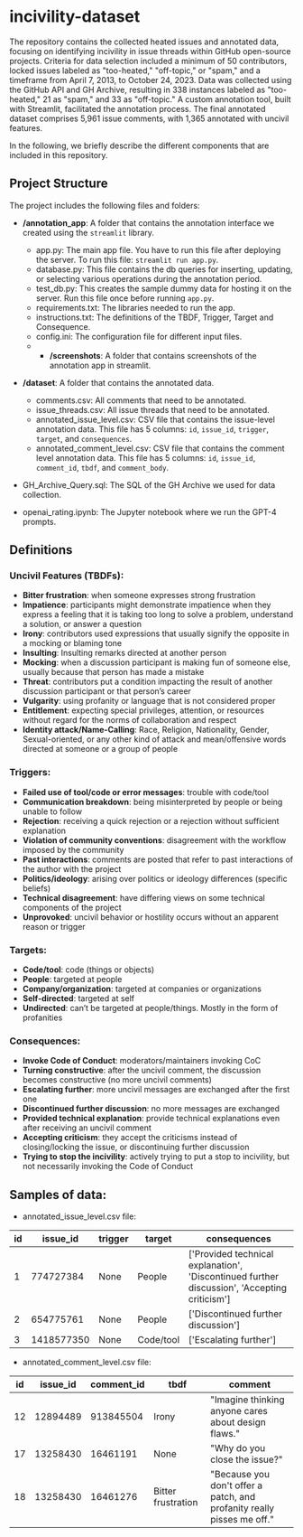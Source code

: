 # incivility-dataset

The repository contains the collected heated issues and annotated data, focusing on identifying incivility in issue threads within GitHub open-source projects. Criteria for data selection included a minimum of 50 contributors, locked issues labeled as "too-heated," "off-topic," or "spam," and a timeframe from April 7, 2013, to October 24, 2023. Data was collected using the GitHub API and GH Archive, resulting in 338 instances labeled as "too-heated," 21 as "spam," and 33 as "off-topic." A custom annotation tool, built with Streamlit, facilitated the annotation process. The final annotated dataset comprises 5,961 issue comments, with 1,365 annotated with uncivil features. 

In the following, we briefly describe the different components that are included in this repository.

## Project Structure

The project includes the following files and folders:

- __/annotation_app__: A folder that contains the annotation interface we created using the `streamlit` library.
    - app.py: The main app file. You have to run this file after deploying the server. To run this file: `streamlit run app.py`.
    - database.py: This file contains the db queries for inserting, updating, or selecting various operations during the annotation period.
    - test_db.py: This creates the sample dummy data for hosting it on the server. Run this file once before running `app.py`. 
    - requirements.txt: The libraries needed to run the app.
    - instructions.txt: The definitions of the TBDF, Trigger, Target and Consequence.
    - config.ini: The configuration file for different input files.
    - - __/screenshots__: A folder that contains screenshots of the annotation app in streamlit.



- __/dataset__: A folder that contains the annotated data.
    - comments.csv: All comments that need to be annotated.
    - issue_threads.csv: All issue threads that need to be annotated.
    - annotated_issue_level.csv: CSV file that contains the issue-level annotation data. This file has 5 columns: `id`, `issue_id`, `trigger`, `target`, and `consequences`.
    - annotated_comment_level.csv: CSV file that contains the comment level annotation data. This file has 5 columns: `id`, `issue_id`, `comment_id`, `tbdf`, and `comment_body`.

- GH_Archive_Query.sql: The SQL of the GH Archive we used for data collection.
- openai_rating.ipynb: The Jupyter notebook where we run the GPT-4 prompts.

## Definitions

### Uncivil Features (TBDFs):
- **Bitter frustration**: when someone expresses strong frustration
- **Impatience**: participants might demonstrate impatience when they express a feeling that it is taking too long to solve a problem, understand a solution, or answer a question
- **Irony**: contributors used expressions that usually signify the opposite in a mocking or blaming tone
- **Insulting**: Insulting remarks directed at another person
- **Mocking**: when a discussion participant is making fun of someone else, usually because that person has made a mistake
- **Threat**: contributors put a condition impacting the result of another discussion participant or that person’s career
- **Vulgarity**: using profanity or language that is not considered proper
- **Entitlement**: expecting special privileges, attention, or resources without regard for the norms of collaboration and respect
- **Identity attack/Name-Calling**: Race, Religion, Nationality, Gender, Sexual-oriented, or any other kind of attack and mean/offensive words directed at someone or a group of people

### Triggers:
- **Failed use of tool/code or error messages**: trouble with code/tool
- **Communication breakdown**: being misinterpreted by people or being unable to follow
- **Rejection**: receiving a quick rejection or a rejection without sufficient explanation
- **Violation of community conventions**: disagreement with the workflow imposed by the community
- **Past interactions**: comments are posted that refer to past interactions of the author with the project
- **Politics/ideology**: arising over politics or ideology differences (specific beliefs)
- **Technical disagreement**: have differing views on some technical components of the project
- **Unprovoked**: uncivil behavior or hostility occurs without an apparent reason or trigger

### Targets:
- **Code/tool**: code (things or objects)
- **People**: targeted at people
- **Company/organization**: targeted at companies or organizations
- **Self-directed**: targeted at self
- **Undirected**: can’t be targeted at people/things. Mostly in the form of profanities

### Consequences:
- **Invoke Code of Conduct**: moderators/maintainers invoking CoC
- **Turning constructive**: after the uncivil comment, the discussion becomes constructive (no more uncivil comments)
- **Escalating further**: more uncivil messages are exchanged after the first one
- **Discontinued further discussion**: no more messages are exchanged
- **Provided technical explanation**: provide technical explanations even after receiving an uncivil comment
- **Accepting criticism**: they accept the criticisms instead of closing/locking the issue, or discontinuing further discussion
- **Trying to stop the incivility**: actively trying to put a stop to incivility, but not necessarily invoking the Code of Conduct


## Samples of data:

- annotated_issue_level.csv file: 

| id | issue_id  | trigger | target | consequences |
|---|------------|---------|--------------|------------------------------------------|
| 1 | 774727384  | None    | People       | ['Provided technical explanation', 'Discontinued further discussion', 'Accepting criticism'] |
| 2 | 654775761  | None    | People       | ['Discontinued further discussion']      |
| 3 | 1418577350 | None    | Code/tool    | ['Escalating further']                   |

- annotated_comment_level.csv file: 

| id  | issue_id   | comment_id   | tbdf     | comment              |
|----|-----------|-----------|-------------|----------------------|
| 12 | 12894489  | 913845504 | Irony       | "Imagine thinking anyone cares about design flaws." |
| 17 | 13258430  | 16461191  | None        | "Why do you close the issue?" |
| 18 | 13258430  | 16461276  | Bitter frustration | "Because you don't offer a patch, and profanity really pisses me off." |
